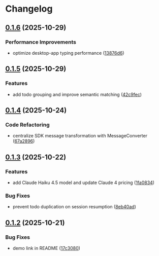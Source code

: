 # Changelog

## [0.1.6](https://github.com/notch-ai/autosteer/compare/v0.1.5...v0.1.6) (2025-10-29)


### Performance Improvements

* optimize desktop-app typing performance ([13876d6](https://github.com/notch-ai/autosteer/commit/13876d672d3fba4d2fad0157941f901976392e93))

## [0.1.5](https://github.com/notch-ai/autosteer/compare/v0.1.4...v0.1.5) (2025-10-29)


### Features

* add todo grouping and improve semantic matching ([42c9fec](https://github.com/notch-ai/autosteer/commit/42c9feca4b412687d6e966ca4bdc651da2031408))

## [0.1.4](https://github.com/notch-ai/autosteer/compare/v0.1.3...v0.1.4) (2025-10-24)


### Code Refactoring

* centralize SDK message transformation with MessageConverter ([67a2896](https://github.com/notch-ai/autosteer/commit/67a289612057ec092c246ddfad8b1966adb77007))

## [0.1.3](https://github.com/notch-ai/autosteer/compare/v0.1.2...v0.1.3) (2025-10-22)


### Features

* add Claude Haiku 4.5 model and update Claude 4 pricing ([1fa0834](https://github.com/notch-ai/autosteer/commit/1fa0834be78bdfe80be63ab8ff01ee65fb0c0dfb))


### Bug Fixes

* prevent todo duplication on session resumption ([8eb40ad](https://github.com/notch-ai/autosteer/commit/8eb40ade91bf3e71c10b6d49b8b608ac35b06ba9))

## [0.1.2](https://github.com/notch-ai/autosteer/compare/v0.1.1...v0.1.2) (2025-10-21)


### Bug Fixes

* demo link in README ([17c3080](https://github.com/notch-ai/autosteer/commit/17c30801c96fda9acf54db2efad411a65eabdff2))
